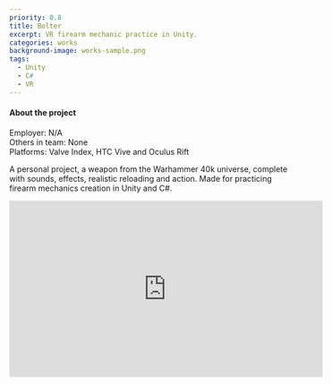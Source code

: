 ```yaml
---
priority: 0.8
title: Bolter
excerpt: VR firearm mechanic practice in Unity.
categories: works
background-image: works-sample.png
tags:
  - Unity
  - C#
  - VR
---
```


#### About the project

Employer: N/A<br>
Others in team: None<br>
Platforms: Valve Index, HTC Vive and Oculus Rift<br>


A personal project, a weapon from the Warhammer 40k universe, complete with sounds, effects, realistic reloading and action.
Made for practicing firearm mechanics creation in Unity and C#.


<iframe width="560" height="315" src="https://www.youtube.com/embed/ZOLx1c4sdBE" title="YouTube video player" frameborder="0" allow="accelerometer; autoplay; clipboard-write; encrypted-media; gyroscope; picture-in-picture" allowfullscreen></iframe>